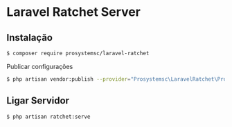 # Laravel Ratchet Server

## Instalação

```bash
$ composer require prosystemsc/laravel-ratchet
```
Publicar configurações

```bash
$ php artisan vendor:publish --provider="Prosystemsc\LaravelRatchet\Providers\LaravelRatchetServiceProvider"
```

## Ligar Servidor


```bash
$ php artisan ratchet:serve
```

